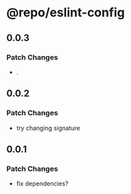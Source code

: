 # @repo/eslint-config

## 0.0.3

### Patch Changes

- .

## 0.0.2

### Patch Changes

- try changing signature

## 0.0.1

### Patch Changes

- fix dependencies?
